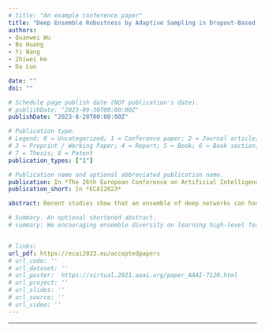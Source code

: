 ```yaml
---
# title: "An example conference paper"
title: "Deep Ensemble Robustness by Adaptive Sampling in Dropout-Based Simultaneous Training"
authors:
- Quanwei Wu
- Bo Huang
- Yi Wang
- Zhiwei Ke
- Da Luo

date: ""
doi: ""

# Schedule page publish date (NOT publication's date).
# publishDate: "2023-09-30T00:00:00Z"
publishDate: "2023-8-20T00:00:00Z"

# Publication type.
# Legend: 0 = Uncategorized; 1 = Conference paper; 2 = Journal article;
# 3 = Preprint / Working Paper; 4 = Report; 5 = Book; 6 = Book section;
# 7 = Thesis; 8 = Patent
publication_types: ["1"]

# Publication name and optional abbreviated publication name.
publication: In *The 26th European Conference on Artificial Intelligence*
publication_short: In *ECAI2023*

abstract: Recent studies show that an ensemble of deep networks can have better adversarial robustness by increasing the learning diversity of base models to limit adversarial transferability. However, existing schemes mostly rely on a second-order method for gradient regularization which usually involves a heavy computation overhead. In this paper, we propose a simple yet effective method which eliminates the use of a second-order optimization and significantly reduces the computation complexity of regularized simultaneous training of deep ensemble networks. For the first time, we show analytically that stochastic regularization by the proposed approach can promote both model smoothness and feature diversity of representation learning in the deep space. We also show that the proposed method is able to achieve a better gain of certified robustness. This is due to the effect of a prioritized feature selection enabled by an adaptive and continuous sampling of neuron activation among the base networks. Experimental results show that our method can improve adversarial robustness signiﬁcantly comparing with the existing ensemble models on several image benchmark datasets. The ensemble performance can be further boosted by complementing the stochastic regularization approach with other defense paradigms such as adversarial training.

# Summary. An optional shortened abstract.
# summary: We encouraging ensemble diversity on learning high-level feature representations and gradient dispersion in simultaneous training of deep ensemble networks.


# links:
url_pdf: https://ecai2023.eu/acceptedpapers
# url_code: ''
# url_dataset: ''
# url_poster:  https://virtual.2021.aaai.org/paper_AAAI-7120.html
# url_project: ''
# url_slides: ''
# url_source: ''
# url_video: ''
---
```

---

